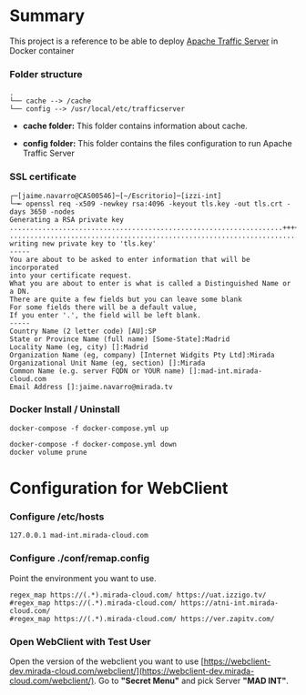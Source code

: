 # Summary

This project is a reference to be able to deploy [Apache Traffic Server](https://trafficserver.apache.org) in Docker container

### Folder structure

```
.
└── cache --> /cache
└── config --> /usr/local/etc/trafficserver

```
* **cache folder:** This folder contains information about cache.

* **config folder:** This folder contains the files configuration to run Apache Traffic Server

### SSL certificate

```
┌─[jaime.navarro@CAS00546]─[~/Escritorio]─[izzi-int] 
└─╾ openssl req -x509 -newkey rsa:4096 -keyout tls.key -out tls.crt -days 3650 -nodes
Generating a RSA private key
...................................................................++++
...................................................................................................................++++
writing new private key to 'tls.key'
-----
You are about to be asked to enter information that will be incorporated
into your certificate request.
What you are about to enter is what is called a Distinguished Name or a DN.
There are quite a few fields but you can leave some blank
For some fields there will be a default value,
If you enter '.', the field will be left blank.
-----
Country Name (2 letter code) [AU]:SP
State or Province Name (full name) [Some-State]:Madrid
Locality Name (eg, city) []:Madrid
Organization Name (eg, company) [Internet Widgits Pty Ltd]:Mirada
Organizational Unit Name (eg, section) []:Mirada
Common Name (e.g. server FQDN or YOUR name) []:mad-int.mirada-cloud.com
Email Address []:jaime.navarro@mirada.tv
```


### Docker Install / Uninstall
```
docker-compose -f docker-compose.yml up
```

```
docker-compose -f docker-compose.yml down
docker volume prune
```

# Configuration for WebClient

### Configure /etc/hosts

```
127.0.0.1 mad-int.mirada-cloud.com
```

### Configure ./conf/remap.config

Point the environment you want to use.

```
regex_map https://(.*).mirada-cloud.com/ https://uat.izzigo.tv/
#regex_map https://(.*).mirada-cloud.com/ https://atni-int.mirada-cloud.com/
#regex_map https://(.*).mirada-cloud.com/ https://ver.zapitv.com/
```

### Open WebClient with Test User

Open the version of the webclient you want to use [https://webclient-dev.mirada-cloud.com/webclient/](https://webclient-dev.mirada-cloud.com/webclient/). Go to **"Secret Menu"** and pick Server **"MAD INT"**. 

